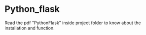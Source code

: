 # Python_flask
Read the pdf "PythonFlask" inside project folder to know about the installation and function.
